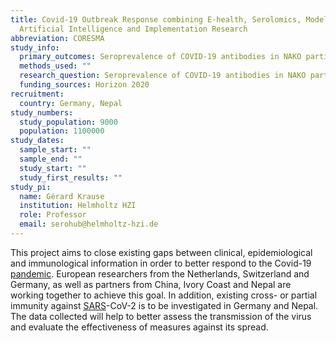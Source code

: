 ```yaml
---
title: Covid-19 Outbreak Response combining E-health, Serolomics, Modelling,
  Artificial Intelligence and Implementation Research 
abbreviation: CORESMA
study_info:
  primary_outcomes: Seroprevalence of COVID-19 antibodies in NAKO participants
  methods_used: ""
  research_question: Seroprevalence of COVID-19 antibodies in NAKO participants
  funding_sources: Horizon 2020
recruitment:
  country: Germany, Nepal
study_numbers:
  study_population: 9000
  population: 1100000
study_dates:
  sample_start: ""
  sample_end: ""
  study_start: ""
  study_first_results: ""
study_pi:
  name: Gérard Krause
  institution: Helmholtz HZI
  role: Professor
  email: serohub@helmholtz-hzi.de
---
```

This project aims to close existing gaps between clinical, epidemiological and immunological information in order to better respond to the Covid-19 [pandemic](https://www.helmholtz-hzi.de/en/info-centre/glossary/entry/pandemic/). European researchers from the Netherlands, Switzerland and Germany, as well as partners from China, Ivory Coast and Nepal are working together to achieve this goal. In addition, existing cross- or partial immunity against [SARS](https://www.helmholtz-hzi.de/en/info-centre/glossary/entry/sars/)-CoV-2 is to be investigated in Germany and Nepal. The data collected will help to better assess the transmission of the virus and evaluate the effectiveness of measures against its spread.